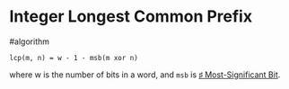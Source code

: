 # Integer Longest Common Prefix

#algorithm

```
lcp(m, n) = w - 1 - msb(m xor n)
```

where w is the number of bits in a word, and `msb` is [♯ Most-Significant Bit](ia-writer://open?path=/Locations/iCloud/§%20Tickler/Tickler-M/Most-Significant%20Bit/♯%20Most-Significant%20Bit.md).
